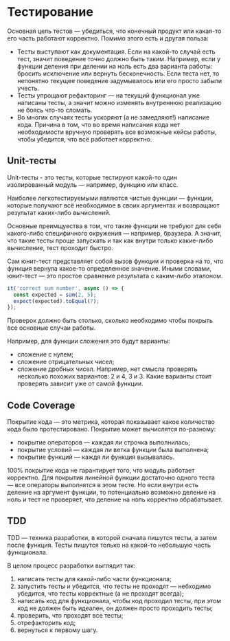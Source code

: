 # Тестирование

Основная цель тестов — убедиться, что конечный продукт или какая-то его часть работают корректно. Помимо этого есть и другая польза:

- Тесты выступают как документация. Если на какой-то случай есть тест,
  значит поведение точно должно быть таким.
  Например, если у функции деления при делении на ноль есть два варианта
  работы: бросить исключение или вернуть бесконечность. Если теста нет,
  то непонятно текущее поведение задумывалось или его просто забыли учесть.
- Тесты упрощают рефакторинг — на текущий функционал уже написаны тесты,
  а значит можно изменять внутреннюю реализацию не боясь что-то сломать.
- Во многих случаях тесты ускоряют (а не замедляют!) написание кода.
  Причина в том, что во время написания кода нет необходимости
  вручную проверять все возможные кейсы работы, чтобы убедится,
  что всё работает корректно.

## Unit-тесты

Unit-тесты - это тесты, которые тестируют какой-то
один изолированный модуль — например, функцию или класс.

Наиболее легкотестируемыми являются чистые функции — функции,
которые получают всё необходимое в своих аргументах и возвращают результат
каких-либо вычислений.

Основные преимщуества в том, что такие функции не требуют для себя
какого-либо cпецифичного окружения — например, браузера.
А значит, что такие тесты проще запускать и так как внутри
только какие-либо вычисление, тест проходит быстро.

Сам юнит-тест представляет собой вызов функции и проверка на то,
что функция вернула какое-то определенное значение. Иными словами, юнит-тест — это простое сравнение результата с каким-либо эталоном.

```javascript
it('correct sum number', async () => {
  const expected = sum(2, 5);
  expect(expected).toEqual(7);
});
```

Проверок должно быть столько, сколько необходимо чтобы покрыть
все основные случаи работы.

Например, для функции сложения это будут варианты:
- сложение с нулем;
- сложение отрицательных чисел;
- сложение дробных чисел.
Например, нет смысла проверять несколько похожих вариантов: 2 и 4, 3 и 3.
Какие варианты стоит проверять зависит уже от самой функции.

## Code Coverage

Покрытие кода — это метрика, которая показывает какое количество
кода было протестировано.
Покрытие может вычислятся по-разному:
- покрытие операторов — каждая ли строчка выполнилась;
- покрытие условий — каждая ли ветка функции была выполнена;
- покрытие функций — каждя ли функция вызывалась.

100% покрытие кода не гарантирует того, что модуль работает корректно.
Для покрытия линейной функции достаточно одного теста — все операторы
выполнятся в этом тесте. Но если внутри есть деление на аргумент функции,
то потенциально возможно деление на ноль и тест не проверяет,
что деление на ноль корректно обрабатывает.

## TDD
TDD — техника разработки, в которой сначала пишутся тесты, а затем
после функция. Тесты пишутся только на какой-то небольшую часть функционала.

В целом процесс разработки выглядит так:
1. написать тесты для какой-либо части функционала;
2. запустить тесты и убедится, что тесты не проходят — небходимо убедится,
  что тесты корректные (а не проходят всегда);
3. написать код для функционала, чтобы код проходил тесты, при этом
  код не должен быть идеален, он должен просто проходить тесты;
4. проверить, что проходят все тесты;
5. отрефакторить код;
6. вернуться к первому шагу.

